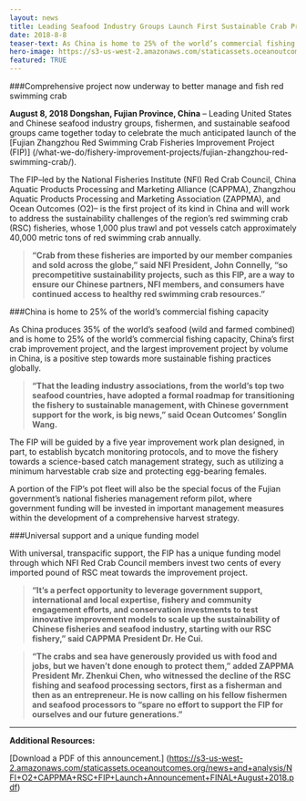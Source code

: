 ```yaml
---
layout: news
title: Leading Seafood Industry Groups Launch First Sustainable Crab Project in China
date: 2018-8-8
teaser-text: As China is home to 25% of the world’s commercial fishing capacity, China’s first crab improvement project, and the largest improvement project by volume in China, is a positive step towards more sustainable fishing practices globally.
hero-image: https://s3-us-west-2.amazonaws.com/staticassets.oceanoutcomes.org/news+and+analysis/hero+images/fujian-zhangzhou-red-swimming-crab-launch-hero.jpg
featured: TRUE
---
```

###Comprehensive project now underway to better manage and fish red swimming crab

**August 8, 2018 Dongshan, Fujian Province, China** – Leading United States and Chinese seafood industry groups, fishermen, and sustainable seafood groups came together today to celebrate the much anticipated launch of the [Fujian Zhangzhou Red Swimming Crab Fisheries Improvement Project (FIP)] (/what-we-do/fishery-improvement-projects/fujian-zhangzhou-red-swimming-crab/).

The FIP–led by the National Fisheries Institute (NFI) Red Crab Council, China Aquatic Products Processing and Marketing Alliance (CAPPMA), Zhangzhou Aquatic Products Processing and Marketing Association (ZAPPMA), and Ocean Outcomes (O2)– is the first project of its kind in China and will work to address the sustainability challenges of the region’s red swimming crab (RSC) fisheries, whose 1,000 plus trawl and pot vessels catch approximately 40,000 metric tons of red swimming crab annually.

>**“Crab from these fisheries are imported by our member companies and sold across the globe,” said NFI President, John Connelly, “so precompetitive sustainability projects, such as this FIP, are a way to ensure our Chinese partners, NFI members, and consumers have continued access to healthy red swimming crab resources.”**

###China is home to 25% of the world’s commercial fishing capacity

As China produces 35% of the world’s seafood (wild and farmed combined) and is home to 25% of the world’s commercial fishing capacity, China’s first crab improvement project, and the largest improvement project by volume in China, is a positive step towards more sustainable fishing practices globally.

>**“That the leading industry associations, from the world’s top two seafood countries, have adopted a formal roadmap for transitioning the fishery to sustainable management, with Chinese government support for the work, is big news,” said Ocean Outcomes’ Songlin Wang.**

The FIP will be guided by a five year improvement work plan designed, in part, to establish bycatch monitoring protocols, and to move the fishery towards a science-based catch management strategy, such as utilizing a minimum harvestable crab size and protecting egg-bearing females.

A portion of the FIP’s pot fleet will also be the special focus of the Fujian government’s national fisheries management reform pilot, where government funding will be invested in important management measures within the development of a comprehensive harvest strategy. 

###Universal support and a unique funding model

With universal, transpacific support, the FIP has a unique funding model through which NFI Red Crab Council members invest two cents of every imported pound of RSC meat towards the improvement project.

>**“It’s a perfect opportunity to leverage government support, international and local expertise, fishery and community engagement efforts, and conservation investments to test innovative improvement models to scale up the sustainability of Chinese fisheries and seafood industry, starting with our RSC fishery,” said CAPPMA President Dr. He Cui.**

>**“The crabs and sea have generously provided us with food and jobs, but we haven’t done enough to protect them,” added ZAPPMA President Mr. Zhenkui Chen, who witnessed the decline of the RSC fishing and seafood processing sectors, first as a fisherman and then as an entrepreneur. He is now calling on his fellow fishermen and seafood processors to “spare no effort to support the FIP for ourselves and our future generations.”**

----

**Additional Resources:**

[Download a PDF of this announcement.] (https://s3-us-west-2.amazonaws.com/staticassets.oceanoutcomes.org/news+and+analysis/NFI+O2+CAPPMA+RSC+FIP+Launch+Announcement+FINAL+August+2018.pdf)
